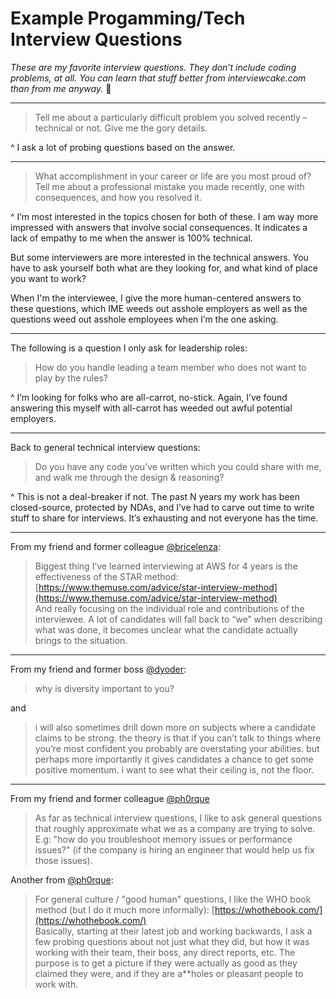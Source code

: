 # Example Progamming/Tech Interview Questions

_These are my favorite interview questions. They don’t include coding problems, at all. You can learn that stuff better from interviewcake.com than from me anyway._ :slightly_smiling_face:

---

> Tell me about a particularly difficult problem you solved recently – technical or not. Give me the gory details.

^ I ask a lot of probing questions based on the answer.

---

> What accomplishment in your career or life are you most proud of?
> Tell me about a professional mistake you made recently, one with consequences, and how you resolved it.

^ I’m most interested in the topics chosen for both of these. I am way more impressed with answers that involve social consequences. It indicates a lack of empathy to me when the answer is 100% technical.

But some interviewers are more interested in the technical answers. You have to ask yourself both what are they looking for, and what kind of place you want to work?

When I'm the interviewee, I give the more human-centered answers to these questions, which IME weeds out asshole employers as well as the questions weed out asshole employees when I’m the one asking.

---

The following is a question I only ask for leadership roles:

> How do you handle leading a team member who does not want to play by the rules?

^ I’m looking for folks who are all-carrot, no-stick. Again, I’ve found answering this myself with all-carrot has weeded out awful potential employers.

---

Back to general technical interview questions:

> Do you have any code you’ve written which you could share with me, and walk me through the design & reasoning?

^ This is not a deal-breaker if not. The past N years my work has been closed-source, protected by NDAs, and I’ve had to carve out time to write stuff to share for interviews. It’s exhausting and not everyone has the time.

---

From my friend and former colleague [@bricelenza](https://twitter.com/bricelenza):

> Biggest thing I’ve learned interviewing at AWS for 4 years is the effectiveness of the STAR method: [https://www.themuse.com/advice/star-interview-method](https://www.themuse.com/advice/star-interview-method)  
> And really focusing on the individual role and contributions of the interviewee. A lot of candidates will fall back to “we” when describing what was done, it becomes unclear what the candidate actually brings to the situation.

---

From my friend and former boss [@dyoder](https://twitter.com/dyoder):

> why is diversity important to you?

and

> i will also sometimes drill down more on subjects where a candidate claims to be strong. the theory is that if you can’t talk to things where you’re most confident you probably are overstating your abilities. but perhaps more importantly it gives candidates a chance to get some positive momentum. i want to see what their ceiling is, not the floor.

---

From my friend and former colleague [@ph0rque](https://twitter.com/ph0rque)

> As far as technical interview questions, I like to ask general questions that roughly approximate what we as a company are trying to solve. E.g: "how do you troubleshoot memory issues or performance issues?" (if the company is hiring an engineer that would help us fix those issues).




Another from [@ph0rque](https://github.com/ph0rque):

> For general culture / "good human" questions, I like the WHO book method (but I do it much more informally): [https://whothebook.com/](https://whothebook.com/)  
> Basically, starting at their latest job and working backwards, I ask a few probing questions about not just what they did, but how it was working with their team, their boss, any direct reports, etc. The purpose is to get a picture if they were actually as good as they claimed they were, and if they are a**holes or pleasant people to work with.
<!--stackedit_data:
eyJoaXN0b3J5IjpbMTM5MjE0MTMzM119
-->